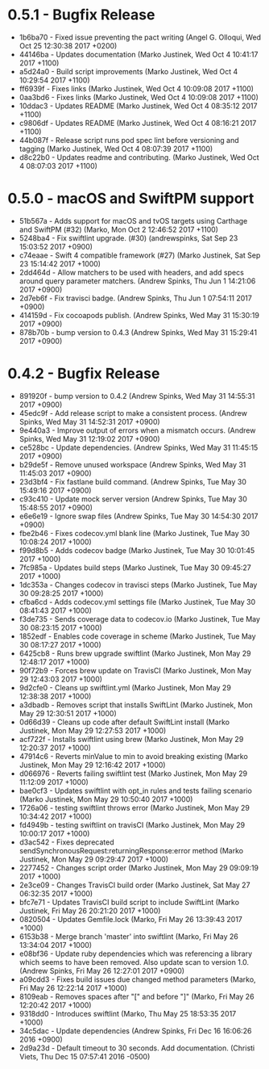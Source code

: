 

# 0.5.1 - Bugfix Release

* 1b6ba70 - Fixed issue preventing the pact writing (Angel G. Olloqui, Wed Oct 25 12:30:38 2017 +0200)
* 44146ba - Updates documentation (Marko Justinek, Wed Oct 4 10:41:17 2017 +1100)
* a5d24a0 - Build script improvements (Marko Justinek, Wed Oct 4 10:29:54 2017 +1100)
* ff6939f - Fixes links (Marko Justinek, Wed Oct 4 10:09:08 2017 +1100)
* 0aa3bd6 - Fixes links (Marko Justinek, Wed Oct 4 10:09:08 2017 +1100)
* 10ddac3 - Updates README (Marko Justinek, Wed Oct 4 08:35:12 2017 +1100)
* c9806df - Updates README (Marko Justinek, Wed Oct 4 08:16:21 2017 +1100)
* 44b087f - Release script runs pod spec lint before versioning and tagging (Marko Justinek, Wed Oct 4 08:07:39 2017 +1100)
* d8c22b0 - Updates readme and contributing. (Marko Justinek, Wed Oct 4 08:07:03 2017 +1100)

# 0.5.0 - macOS and SwiftPM support

* 51b567a - Adds support for macOS and tvOS targets using Carthage and SwiftPM (#32) (Marko, Mon Oct 2 12:46:52 2017 +1100)
* 5248ba4 - Fix swiftlint upgrade. (#30) (andrewspinks, Sat Sep 23 15:03:52 2017 +0900)
* c74eaae - Swift 4 compatible framework (#27) (Marko Justinek, Sat Sep 23 15:14:42 2017 +1000)
* 2dd464d - Allow matchers to be used with headers, and add specs around query parameter matchers. (Andrew Spinks, Thu Jun 1 14:21:06 2017 +0900)
* 2d7eb6f - Fix travisci badge. (Andrew Spinks, Thu Jun 1 07:54:11 2017 +0900)
* 414159d - Fix cocoapods publish. (Andrew Spinks, Wed May 31 15:30:19 2017 +0900)
* 878b70b - bump version to 0.4.3 (Andrew Spinks, Wed May 31 15:29:41 2017 +0900)

# 0.4.2 - Bugfix Release

* 891920f - bump version to 0.4.2 (Andrew Spinks, Wed May 31 14:55:31 2017 +0900)
* 45edc9f - Add release script to make a consistent process. (Andrew Spinks, Wed May 31 14:52:31 2017 +0900)
* 9e440a3 - Improve output of errors when a mismatch occurs. (Andrew Spinks, Wed May 31 12:19:02 2017 +0900)
* ce528bc - Update dependencies. (Andrew Spinks, Wed May 31 11:45:15 2017 +0900)
* b29de5f - Remove unused workspace (Andrew Spinks, Wed May 31 11:45:03 2017 +0900)
* 23d3bf4 - Fix fastlane build command. (Andrew Spinks, Tue May 30 15:49:16 2017 +0900)
* c93c410 - Update mock server version (Andrew Spinks, Tue May 30 15:48:55 2017 +0900)
* e6e6e19 - Ignore swap files (Andrew Spinks, Tue May 30 14:54:30 2017 +0900)
* fbe2b46 - Fixes codecov.yml blank line (Marko Justinek, Tue May 30 10:08:24 2017 +1000)
* f99d8b5 - Adds codecov badge (Marko Justinek, Tue May 30 10:01:45 2017 +1000)
* 7fc985a - Updates build steps (Marko Justinek, Tue May 30 09:45:27 2017 +1000)
* 1dc353a - Changes codecov in travisci steps (Marko Justinek, Tue May 30 09:28:25 2017 +1000)
* cfba6cd - Adds codecov.yml settings file (Marko Justinek, Tue May 30 08:41:43 2017 +1000)
* f3de735 - Sends coverage data to codecov.io (Marko Justinek, Tue May 30 08:23:15 2017 +1000)
* 1852edf - Enables code coverage in scheme (Marko Justinek, Tue May 30 08:17:27 2017 +1000)
* 6425cb8 - Runs brew upgrade swiftlint (Marko Justinek, Mon May 29 12:48:17 2017 +1000)
* 90f72b9 - Forces brew update on TravisCI (Marko Justinek, Mon May 29 12:43:03 2017 +1000)
* 9d2cfe0 - Cleans up swiftlint.yml (Marko Justinek, Mon May 29 12:38:38 2017 +1000)
* a3dbadb - Removes script that installs SwiftLint (Marko Justinek, Mon May 29 12:30:51 2017 +1000)
* 0d66d39 - Cleans up code after default SwiftLint install (Marko Justinek, Mon May 29 12:27:53 2017 +1000)
* acf722f - Installs swiftlint using brew (Marko Justinek, Mon May 29 12:20:37 2017 +1000)
* 47914c6 - Reverts minValue to min to avoid breaking existing (Marko Justinek, Mon May 29 12:16:42 2017 +1000)
* d066976 - Reverts failing swiftlint test (Marko Justinek, Mon May 29 11:12:09 2017 +1000)
* bae0cf3 - Updates swiftlint with opt_in rules and tests failing scenario (Marko Justinek, Mon May 29 10:50:40 2017 +1000)
* 1726a06 - testing swiftlint throws error (Marko Justinek, Mon May 29 10:34:42 2017 +1000)
* fd4949b - testing swiftlint on travisCI (Marko Justinek, Mon May 29 10:00:17 2017 +1000)
* d3ac542 - Fixes deprecated sendSynchronousRequest:returningResponse:error method (Marko Justinek, Mon May 29 09:29:47 2017 +1000)
* 2277452 - Changes script order (Marko Justinek, Mon May 29 09:09:19 2017 +1000)
* 2e3ce09 - Changes TravisCI build order (Marko Justinek, Sat May 27 06:32:35 2017 +1000)
* bfc7e71 - Updates TravisCI build script to include SwiftLint (Marko Justinek, Fri May 26 20:21:20 2017 +1000)
* 0820504 - Updates Gemfile.lock (Marko, Fri May 26 13:39:43 2017 +1000)
* 6153b38 - Merge branch 'master' into swiftlint (Marko, Fri May 26 13:34:04 2017 +1000)
* e08bf36 - Update ruby dependencies which was referencing a library which seems to have been removed. Also update scan to version 1.0. (Andrew Spinks, Fri May 26 12:27:01 2017 +0900)
* a09cdd3 - Fixes build issues due changed method parameters (Marko, Fri May 26 12:22:14 2017 +1000)
* 8109eab - Removes spaces after "[" and before "]" (Marko, Fri May 26 12:20:42 2017 +1000)
* 9318dd0 - Introduces swiftlint (Marko, Thu May 25 18:53:35 2017 +1000)
* 34c5dac - Update dependencies (Andrew Spinks, Fri Dec 16 16:06:26 2016 +0900)
* 2d9a23d - Default timeout to 30 seconds. Add documentation. (Christi Viets, Thu Dec 15 07:57:41 2016 -0500)


